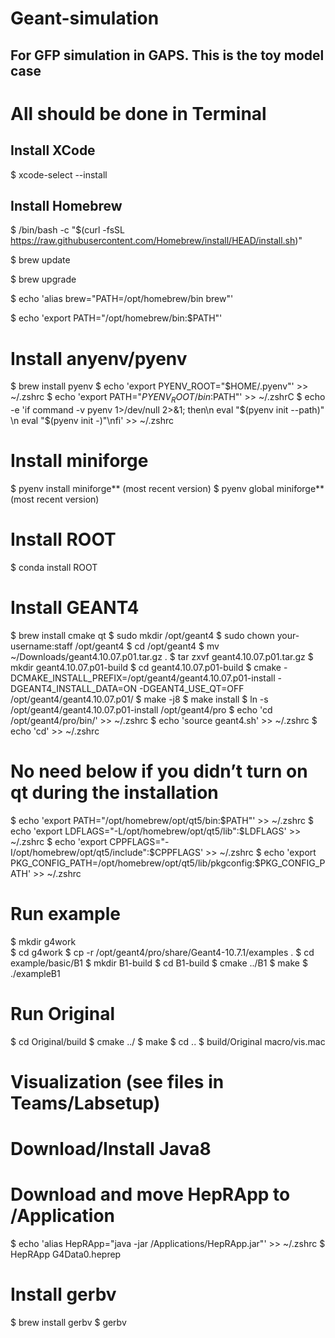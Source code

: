 # Geant-simulation
## For GFP simulation in GAPS. This is the toy model case

# All should be done in Terminal
## Install XCode
$ xcode-select --install

## Install Homebrew
$ /bin/bash -c "$(curl -fsSL https://raw.githubusercontent.com/Homebrew/install/HEAD/install.sh)"

$ brew update

$ brew upgrade

$ echo 'alias brew="PATH=/opt/homebrew/bin brew"'

$ echo 'export PATH="/opt/homebrew/bin:$PATH"'

# Install anyenv/pyenv 
$ brew install pyenv
$ echo 'export PYENV_ROOT="$HOME/.pyenv"' >> ~/.zshrc
$ echo 'export PATH="$PYENV_ROOT/bin:$PATH"' >> ~/.zshrC
$ echo -e 'if command -v pyenv 1>/dev/null 2>&1; then\n  eval "$(pyenv init --path)" \n  eval "$(pyenv init -)"\nfi' >> ~/.zshrc 

# Install miniforge 
$ pyenv install miniforge** (most recent version)
$ pyenv global miniforge** (most recent version)

# Install ROOT
$ conda install ROOT 

# Install GEANT4 
$ brew install cmake qt
$ sudo mkdir /opt/geant4
$ sudo chown your-username:staff /opt/geant4
$ cd /opt/geant4
$ mv ~/Downloads/geant4.10.07.p01.tar.gz .
$ tar zxvf geant4.10.07.p01.tar.gz
$ mkdir geant4.10.07.p01-build
$ cd geant4.10.07.p01-build
$ cmake -DCMAKE_INSTALL_PREFIX=/opt/geant4/geant4.10.07.p01-install -DGEANT4_INSTALL_DATA=ON -DGEANT4_USE_QT=OFF /opt/geant4/geant4.10.07.p01/
$ make -j8
$ make install
$ ln -s /opt/geant4/geant4.10.07.p01-install /opt/geant4/pro
$ echo 'cd /opt/geant4/pro/bin/' >> ~/.zshrc
$ echo 'source geant4.sh' >> ~/.zshrc
$ echo 'cd' >> ~/.zshrc

# No need below if you didn’t turn on qt during the installation 
$ echo 'export PATH="/opt/homebrew/opt/qt5/bin:$PATH"' >> ~/.zshrc
$ echo 'export LDFLAGS="-L/opt/homebrew/opt/qt5/lib":$LDFLAGS' >> ~/.zshrc
$ echo 'export CPPFLAGS="-I/opt/homebrew/opt/qt5/include":$CPPFLAGS' >> ~/.zshrc
$ echo 'export PKG_CONFIG_PATH=/opt/homebrew/opt/qt5/lib/pkgconfig:$PKG_CONFIG_PATH' >> ~/.zshrc

# Run example
$ mkdir g4work  
$ cd g4work
$ cp -r /opt/geant4/pro/share/Geant4-10.7.1/examples .
$ cd example/basic/B1
$ mkdir B1-build
$ cd B1-build
$ cmake ../B1
$ make
$ ./exampleB1

# Run Original
$ cd Original/build
$ cmake ../
$ make
$ cd ..
$ build/Original macro/vis.mac

# Visualization (see files in Teams/Labsetup) 
# Download/Install Java8 
# Download and move HepRApp to /Application
$ echo 'alias HepRApp="java -jar /Applications/HepRApp.jar"' >> ~/.zshrc
$ HepRApp G4Data0.heprep

# Install gerbv 
$ brew install gerbv
$ gerbv

 

 

 
